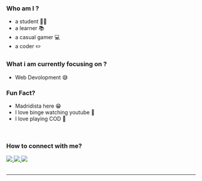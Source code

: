 



### Who am I ?

* a student &#128104;&#8205;&#127891;
* a learner &#128218;
* a casual gamer &#128187;
* a coder &#9999;&#65039;

### What i am currently focusing on ?

* Web Devolopment &#128517;
  


### Fun Fact?

* Madridista here &#128513;
* I love binge watching youtube 🤖
* I love playing COD &#127756;

<br>

### How to connect with me?
<a href="mailto:nazimfilzer@gmail.com">
<img src="https://img.shields.io/badge/Gmail-D14836?style=for-the-badge&logo=gmail&logoColor=white">
</a>
<a href="https://www.linkedin.com/in/nazim-filzer-46a273227/">
<img src="https://img.shields.io/badge/LinkedIn-0077B5?style=for-the-badge&logo=linkedin&logoColor=white">
</a>
<a href="https://www.instagram.com/nazim._.filzer/">
<img src="https://img.shields.io/badge/Instagram-E4405F?style=for-the-badge&logo=instagram&logoColor=white">
</a>


<br>


<br>
<hr>
<br>





</p>

